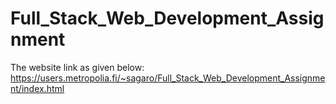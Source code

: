 # Full_Stack_Web_Development_Assignment

The website link as given below:
https://users.metropolia.fi/~sagaro/Full_Stack_Web_Development_Assignment/index.html